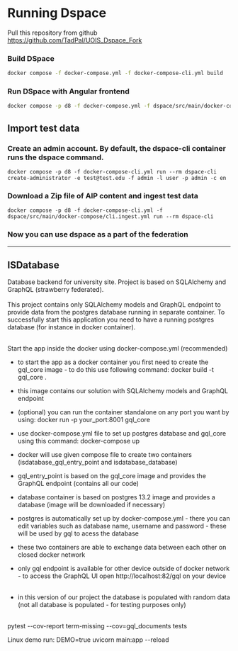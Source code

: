 # Running Dspace

Pull this repository from github <a>https://github.com/TadPal/UOIS_Dspace_Fork

### Build DSpace
```bash
docker compose -f docker-compose.yml -f docker-compose-cli.yml build
```

### Run DSpace with Angular frontend
```bash
docker compose -p d8 -f docker-compose.yml -f dspace/src/main/docker-compose/docker-compose-angular.yml up -d
```

## Import test data
### Create an admin account.  By default, the dspace-cli container runs the dspace command.
```
docker compose -p d8 -f docker-compose-cli.yml run --rm dspace-cli create-administrator -e test@test.edu -f admin -l user -p admin -c en
```

### Download a Zip file of AIP content and ingest test data
```
docker compose -p d8 -f docker-compose-cli.yml -f dspace/src/main/docker-compose/cli.ingest.yml run --rm dspace-cli
```

### Now you can use dspace as a part of the federation
---

## ISDatabase

Database backend for university site. Project is based on SQLAlchemy and GraphQL (strawberry federated).
<br/><br/>
This project contains only SQLAlchemy models and GraphQL endpoint to provide data from the postgres database running in separate container. To successfully start this application you need to have a running postgres database (for instance in docker container).
<br/><br/>

Start the app inside the docker using docker-compose.yml (recommended)

- to start the app as a docker container you first need to create the gql_core image - to do this use following command:
  docker build -t gql_core .
- this image contains our solution with SQLAlchemy models and GraphQL endpoint
- (optional) you can run the container standalone on any port you want by using: docker run -p your_port:8001 gql_core
- use docker-compose.yml file to set up postgres database and gql_core using this command:
  docker-compose up
- docker will use given compose file to create two containers (isdatabase_gql_entry_point and isdatabase_database)
- gql_entry_point is based on the gql_core image and provides the GraphQL endpoint (contains all our code)
- database container is based on postgres 13.2 image and provides a database (image will be downloaded if necessary)
- postgres is automatically set up by docker-compose.yml - there you can edit variables such as database name, username and password - these will be used by gql to acess the database
- these two containers are able to exchange data between each other on closed docker network
- only gql endpoint is available for other device outside of docker network - to access the GraphQL UI open http://localhost:82/gql on your device
  <br/><br/>

- in this version of our project the database is populated with random data (not all database is populated - for testing purposes only)
  <br/><br/>

pytest --cov-report term-missing --cov=gql_documents tests

Linux demo run:
DEMO=true uvicorn main:app --reload
